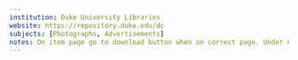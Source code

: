 ```yaml
---
institution: Duke University Libraries
website: https://repository.duke.edu/dc
subjects: [Photographs, Advertisements]
notes: On item page go to download button when on correct page. Under CURRENTLY DISPLAYED IMAGE right click on "Full Res JPG" and open into a new tab. Use url in [Create annotations on any image](https://dnoneill.github.io/annotate/imageditor/).
---
```

